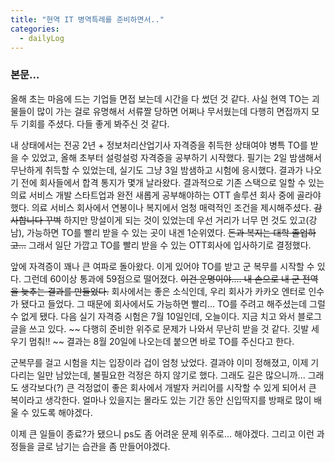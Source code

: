```yaml
---
title: "현역 IT 병역특례를 준비하면서.."
categories:
  - dailyLog
---
```

### 본문...

 올해 초는 마음에 드는 기업들 면접 보는데 시간을 다 썼던 것 같다. 사실 현역 TO는 괴물들이 많이 가는 걸로 유명해서 서류짤 당하면 어쩌나 무서웠는데 다행히 면접까지 모두 기회를 주셨다. 다들 좋게 봐주신 것 같다.
 
 내 상태에서는 전공 2년 + 정보처리산업기사 자격증을 취득한 상태여야 병특 TO를 받을 수 있었고, 올해 초부터 설렁설렁 자격증을 공부하기 시작했다. 필기는 2일 밤샘해서 무난하게 취득할 수 있었는데, 실기도 그냥 3일 밤샘하고 시험에 응시했다. 결과가 나오기 전에 회사들에서 합격 통지가 몇개 날라왔다. 결과적으로 기존 스택으로 일할 수 있는 의료 서비스 개발 스타트업과 완전 새롭게 공부해야하는 OTT 솔루션 회사 중에 골라야했다. 의료 서비스 회사에서 연봉이나 복지에서 엄청 매력적인 조건을 제시해주셨다. ~~감사합니다 꾸벅~~  하지만 망설이게 되는 것이 있었는데 우선 거리가 너무 먼 것도 있고(강남), 가능하면 TO를 빨리 받을 수 있는 곳이 내겐 1순위였다. ~~돈과 복지는 대학 졸업하고...~~ 그래서 일단 가깝고 TO를 빨리 받을 수 있는 OTT회사에 입사하기로 결정했다.

 앞에 자격증이 꽤나 큰 여파로 돌아왔다. 이게 있어야 TO를 받고 군 복무를 시작할 수 있다. 그런데 60이상 통과에 59점으로 떨어졌다. ~~이건 운명이야.... 내 손으로 내 군 전역을 늦추는 결과를 만들었다.~~ 회사에서는 좋은 소식인데, 우리 회사가 카카오 엔터로 인수가 됐다고 들었다. 그 때문에 회사에서도 가능하면 빨리... TO를 주려고 해주셨는데 그럴 수 없게 됐다. 다음 실기 자격증 시험은 7월 10일인데, 오늘이다. 지금 치고 와서 블로그 글을 쓰고 있다. ~~ 다행히 준비한 위주로 문제가 나와서 무난히 받을 것 같다. 깃발 세우기 멈춰!! ~~ 결과는 8월 20일에 나오는데 붙으면 바로 TO를 주신다고 한다.

 군복무를 걸고 시험을 치는 입장이라 겁이 엄청 났었다. 결과야 이미 정해졌고, 이제 기다리는 일만 남았는데, 불필요한 걱정은 하지 않기로 했다. 그래도 길은 많으니까... 그래도 생각보다(?) 큰 걱정없이 좋은 회사에서 개발자 커리어를 시작할 수 있게 되어서 큰 복이라고 생각한다. 얼마나 있을지는 몰라도 있는 기간 동안 신입딱지를 방패로 많이 배울 수 있도록 해야겠다. 
 
 이제 큰 일들이 종료?가 됐으니 ps도 좀 어려운 문제 위주로... 해야겠다. 그리고 이런 과정들을 글로 남기는 습관을 좀 만들어야겠다.